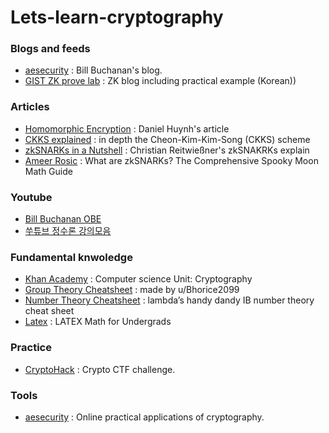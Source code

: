# Lets-learn-cryptography

### Blogs and feeds
- [aesecurity](https://medium.com/asecuritysite-when-bob-met-alice) : Bill Buchanan's blog.
- [GIST ZK prove lab](https://jehyukss.wordpress.com/home/) : ZK blog including practical example (Korean))

### Articles
- [Homomorphic Encryption](https://towardsdatascience.com/homomorphic-encryption-intro-part-1-overview-and-use-cases-a601adcff06c) : Daniel Huynh's article
- [CKKS explained](https://blog.openmined.org/ckks-explained-part-1-simple-encoding-and-decoding/) : in depth the Cheon-Kim-Kim-Song (CKKS) scheme
- [zkSNARKs in a Nutshell](http://chriseth.github.io/notes/articles/zksnarks/zksnarks.pdf) : Christian Reitwießner's zkSNAKRKs explain
- [Ameer Rosic](https://blockgeeks.com/guides/what-is-zksnarks/) : What are zkSNARKs? The Comprehensive Spooky Moon Math Guide

### Youtube
- [Bill Buchanan OBE](https://www.youtube.com/c/BillBuchanan/)
- [쑤튜브 정수론 강의모음](https://www.youtube.com/playlist?list=PLdEdazAwz5Q884ImnFH_5yEne0qzGHNhS)

### Fundamental knwoledge
- [Khan Academy](https://www.khanacademy.org/computing/computer-science/cryptography) : Computer science Unit: Cryptography
- [Group Theory Cheatsheet](https://i.imgur.com/oK37Lxu.png) : made by u/Bhorice2099
- [Number Theory Cheatsheet](https://www.docdroid.net/rAbDvxF/number-theory-cheatsheet-pdf) : lambda’s handy dandy IB number theory cheat sheet
- [Latex](https://ftp.kaist.ac.kr/tex-archive/info/undergradmath/undergradmath.pdf) : LATEX Math for Undergrads

### Practice
- [CryptoHack](https://cryptohack.org/challenges/) : Crypto CTF challenge.

### Tools
- [aesecurity](https://asecuritysite.com/) : Online practical applications of cryptography.
